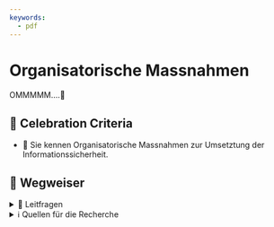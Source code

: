 ```yaml
---
keywords:
  - pdf
---
```

# Organisatorische Massnahmen

OMMMMM....🧘


## 🎉 Celebration Criteria

  - :dart: Sie kennen Organisatorische Massnahmen zur Umsetztung der Informationssicherheit.

## :compass: Wegweiser

<details>
  <summary> 🤔 Leitfragen </summary>

- Welche Organisatorische Massnahmen gibt es ?
  - Beschreiben sie einige davon
- Welche Organisatorische Massnahmen kennen sie von ihrem Betrieb?
- Wie verbessern Organisatorische Massnahmen die IT Sicherheit?
- Wo spielen Organisatorische und Technische Massnahmen zusammen?
- Welche Gefahren gibt es?
  - Beschreiben sie einige davon
-...

</details>

<details>
  <summary> ℹ️ Quellen für die Recherche </summary>

- [**Swiss Infosec:** Technische und organisatorische Massnahmen (TOM)](https://www.infosec.ch/beratung/datenschutz/technische-und-organisatorische-massnahmen-tom/)

- [**Toshiba Tec Switzerland AG** Allgemeine Beschreibung der technischen und organisatorischen Massnahmen](https://www.toshibatec.ch/de/tom/)

- [**Swisscom:** 10 Tipps, wie sich KMU vor Cyberattacken schützen](https://www.swisscom.ch/de/b2bmag/sicherheit/it-security-strategie-kmu/)

</details>